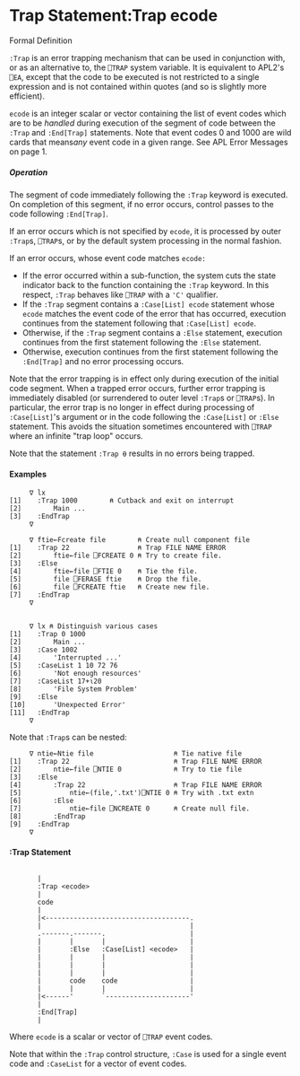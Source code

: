 




<h1 class="heading"><span class="name">Trap Statement</span><span class="command">:Trap ecode</span></h1>

Formal Definition


`:Trap` is an error trapping mechanism that can be used in conjunction with, or as an alternative to, the `⎕TRAP` system variable. It is equivalent to APL2's `⎕EA`, except that the code to be executed is not restricted to a single expression and is not contained within quotes (and so is slightly more efficient).



`ecode` is an integer scalar or vector containing the list of event codes which are to be *handled* during execution of the segment of code between the `:Trap` and `:End[Trap]` statements. Note that event codes 0 and 1000 are wild cards that means*any* event code in a given range. See APL Error Messages on page 1.

##### Operation


The segment of code immediately following the `:Trap` keyword is executed. On completion of this segment, if no error occurs, control passes to the code following `:End[Trap]`.


If an error occurs which is not specified by `ecode`, it is processed by outer `:Trap`s,   `⎕TRAP`s, or by the default system processing in the normal fashion.


If an error occurs, whose event code matches `ecode:`

- If the error occurred within a sub-function, the system cuts the state indicator back to the function containing the `:Trap` keyword. In this respect, `:Trap` behaves like `⎕TRAP` with a `'C'` qualifier.
- If the `:Trap` segment contains a `:Case[List] ecode` statement whose `ecode` matches the event code of the error that has occurred, execution continues from the statement following that `:Case[List] ecode`.
- Otherwise, if the `:Trap` segment contains a `:Else` statement, execution continues from the first statement following the `:Else` statement. 
- Otherwise, execution continues from the first statement following the `:End[Trap]` and no error processing occurs.

Note that the error trapping is in effect only during execution of the initial code segment. When a trapped error occurs, further error trapping is immediately disabled (or surrendered to outer level `:Trap`s or `⎕TRAP`s). In particular, the error trap is no longer in effect during processing of `:Case[List]`'s argument or in the code following the `:Case[List]` or `:Else` statement. This avoids the situation sometimes encountered with `⎕TRAP` where an infinite "trap loop" occurs.


Note that the statement  `:Trap ⍬` results in no errors being trapped.

#### Examples
```apl
     ∇ lx
[1]    :Trap 1000        ⍝ Cutback and exit on interrupt
[2]        Main ...
[3]    :EndTrap
     ∇

     ∇ ftie←Fcreate file        ⍝ Create null component file
[1]    :Trap 22                 ⍝ Trap FILE NAME ERROR
[2]        ftie←file ⎕FCREATE 0 ⍝ Try to create file.
[3]    :Else
[4]        ftie←file ⎕FTIE 0    ⍝ Tie the file.
[5]        file ⎕FERASE ftie    ⍝ Drop the file.
[6]        file ⎕FCREATE ftie   ⍝ Create new file.
[7]    :EndTrap
     ∇

 
     ∇ lx ⍝ Distinguish various cases
[1]    :Trap 0 1000 
[2]        Main ... 
[3]    :Case 1002 
[4]        'Interrupted ...' 
[5]    :CaseList 1 10 72 76 
[6]        'Not enough resources' 
[7]    :CaseList 17+⍳20 
[8]        'File System Problem' 
[9]    :Else 
[10]       'Unexpected Error' 
[11]   :EndTrap 
     ∇
```


Note that `:Trap`s can be nested:
```apl
     ∇ ntie←Ntie file                    ⍝ Tie native file
[1]    :Trap 22                          ⍝ Trap FILE NAME ERROR
[2]        ntie←file ⎕NTIE 0             ⍝ Try to tie file
[3]    :Else
[4]        :Trap 22                      ⍝ Trap FILE NAME ERROR
[5]            ntie←(file,'.txt')⎕NTIE 0 ⍝ Try with .txt extn
[6]        :Else
[7]            ntie←file ⎕NCREATE 0      ⍝ Create null file.
[8]        :EndTrap
[9]    :EndTrap
     ∇

```

#### :Trap Statement
```apl
 
       |
       :Trap <ecode>
       |
       code
       |
       |<------------------------------------.
       |                                     |
       .-------.-------.                     |
       |       |       |                     |
       |       :Else   :Case[List] <ecode>   |
       |       |       |                     |
       |       |       |                     |
       |       |       |                     |
       |       code    code                  |
       |       |       |                     |
       |<------'       `---------------------'
       |
       :End[Trap]
       |
```


Where `ecode` is a scalar or vector of `⎕TRAP` event codes.


Note that within the `:Trap` control structure, `:Case` is used for a single event code and `:CaseList` for a vector of event codes.


